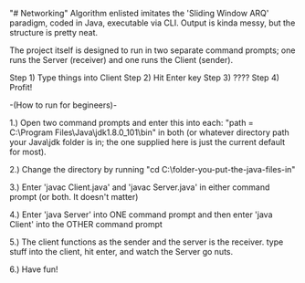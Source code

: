 "# Networking" 
Algorithm enlisted imitates the 'Sliding Window ARQ' paradigm, coded in Java, executable via CLI. Output is kinda messy, but the structure is pretty neat.


The project itself is designed to run in two separate command prompts; one runs the Server (receiver) and one runs the Client (sender).


Step 1) Type things into Client
Step 2) Hit Enter key
Step 3) ????
Step 4) Profit!


-(How to run for begineers)-

1.) Open two command prompts and enter this into each: "path = C:\Program Files\Java\jdk1.8.0_101\bin" in both (or whatever directory path your Java\jdk folder is in; the one supplied here is just the current default for most). 

2.) Change the directory by running "cd C:\folder-you-put-the-java-files-in" 

3.) Enter 'javac Client.java' and 'javac Server.java' in either command prompt (or both. It doesn't matter)

4.) Enter 'java Server' into ONE command prompt and then enter 'java Client' into the OTHER command prompt

5.) The client functions as the sender and the server is the receiver. type stuff into the client, hit enter, and watch the Server go nuts. 

6.) Have fun!
